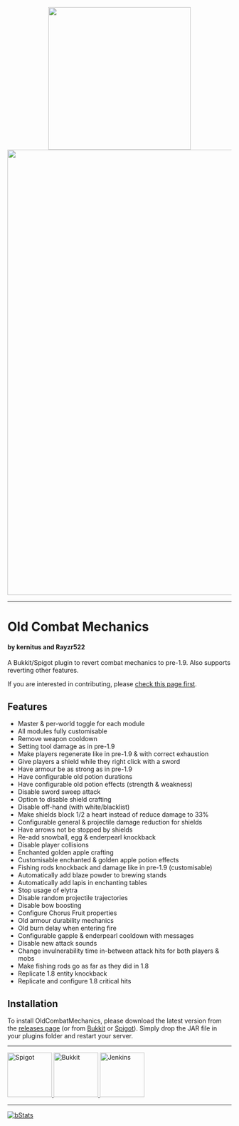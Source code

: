 <p align="center">
<img src="res/ocm-icon.png" width=320>
<img src="res/ocm-banner.png" width=1000>
</p>

<hr/>

# Old Combat Mechanics
#### by kernitus and Rayzr522
A Bukkit/Spigot plugin to revert combat mechanics to pre-1.9. Also supports reverting other features.

If you are interested in contributing, please [check this page first](.github/CONTRIBUTING.md). 

## Features
- Master & per-world toggle for each module
- All modules fully customisable
- Remove weapon cooldown
- Setting tool damage as in pre-1.9
- Make players regenerate like in pre-1.9 & with correct exhaustion
- Give players a shield while they right click with a sword
- Have armour be as strong as in pre-1.9
- Have configurable old potion durations
- Have configurable old potion effects (strength & weakness)
- Disable sword sweep attack
- Option to disable shield crafting
- Disable off-hand (with white/blacklist)
- Make shields block 1/2 a heart instead of reduce damage to 33%
- Configurable general & projectile damage reduction for shields
- Have arrows not be stopped by shields
- Re-add snowball, egg & enderpearl knockback
- Disable player collisions
- Enchanted golden apple crafting
- Customisable enchanted & golden apple potion effects
- Fishing rods knockback and damage like in pre-1.9 (customisable)
- Automatically add blaze powder to brewing stands
- Automatically add lapis in enchanting tables
- Stop usage of elytra
- Disable random projectile trajectories
- Disable bow boosting
- Configure Chorus Fruit properties
- Old armour durability mechanics
- Old burn delay when entering fire
- Configurable gapple & enderpearl cooldown with messages
- Disable new attack sounds
- Change invulnerability time in-between attack hits for both players & mobs
- Make fishing rods go as far as they did in 1.8
- Replicate 1.8 entity knockback
- Replicate and configure 1.8 critical hits

## Installation
To install OldCombatMechanics, please download the latest version from the [releases page](https://github.com/kernitus/BukkitOldCombatMechanics/releases) (or from [Bukkit](http://dev.bukkit.org/bukkit-plugins/oldcombatmechanics/) or [Spigot](https://www.spigotmc.org/resources/oldcombatmechanics.19510/)). Simply drop the JAR file in your plugins folder and restart your server.

<hr/>

<a href="https://www.spigotmc.org/resources/oldcombatmechanics.19510/">
    <img src="res/spigot.png" alt="Spigot" height="100">
</a>
<a href="https://dev.bukkit.org/projects/oldcombatmechanics">
    <img src="res/bukkit.png" alt="Bukkit" height="100">
</a>
<a href="https://ci.rayzr.dev/job/OldCombatMechanics/">
    <img src="res/jenkins.png" alt="Jenkins" height="100">
</a>

<hr/>


<a href="https://bstats.org/plugin/bukkit/OldCombatMechanics">
    <img src="https://bstats.org/signatures/bukkit/OldCombatMechanics.svg" alt="bStats">
</a>
